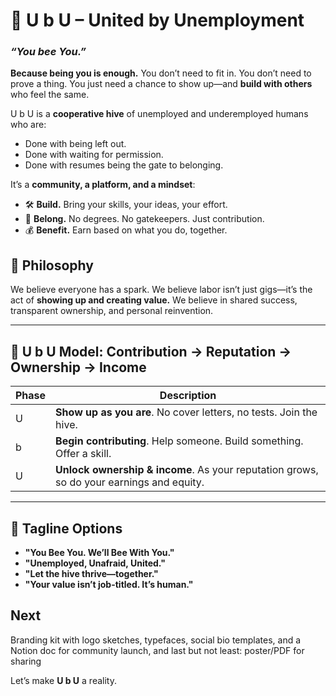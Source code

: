 # 🐝 **U b U – United by Unemployment**

### *“You bee You.”*

**Because being you is enough.**
You don’t need to fit in. You don’t need to prove a thing.
You just need a chance to show up—and **build with others** who feel the same.

U b U is a **cooperative hive** of unemployed and underemployed humans who are:

* Done with being left out.
* Done with waiting for permission.
* Done with resumes being the gate to belonging.

It’s a **community, a platform, and a mindset**:

* 🛠️ **Build.** Bring your skills, your ideas, your effort.
* 🧭 **Belong.** No degrees. No gatekeepers. Just contribution.
* 💰 **Benefit.** Earn based on what you do, together.

## **🧠 Philosophy**

We believe everyone has a spark.
We believe labor isn’t just gigs—it’s the act of **showing up and creating value.**
We believe in shared success, transparent ownership, and personal reinvention.

---

## 🔁 **U b U Model: Contribution → Reputation → Ownership → Income**

| Phase | Description                                                                              |
| ----- | ---------------------------------------------------------------------------------------- |
| U     | **Show up as you are**. No cover letters, no tests. Join the hive.                       |
| b     | **Begin contributing**. Help someone. Build something. Offer a skill.                    |
| U     | **Unlock ownership & income**. As your reputation grows, so do your earnings and equity. |

---

## 🐝 **Tagline Options**

* **"You Bee You. We’ll Bee With You."**
* **"Unemployed, Unafraid, United."**
* **"Let the hive thrive—together."**
* **"Your value isn’t job-titled. It’s human."**

## Next 

Branding kit with logo sketches, typefaces, social bio templates, and a Notion doc for community launch, and last but not least: poster/PDF for sharing


Let’s make **U b U** a reality.


